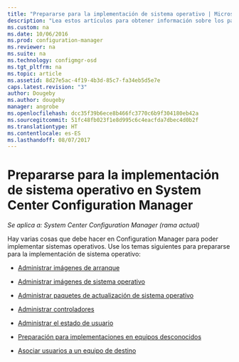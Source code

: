 ```yaml
---
title: "Prepararse para la implementación de sistema operativo | Microsoft Docs"
description: "Lea estos artículos para obtener información sobre los pasos que debe seguir en Configuration Manager para preparar la implementación del sistema operativo."
ms.custom: na
ms.date: 10/06/2016
ms.prod: configuration-manager
ms.reviewer: na
ms.suite: na
ms.technology: configmgr-osd
ms.tgt_pltfrm: na
ms.topic: article
ms.assetid: 8d27e5ac-4f19-4b3d-85c7-fa34eb5d5e7e
caps.latest.revision: "3"
author: Dougeby
ms.author: dougeby
manager: angrobe
ms.openlocfilehash: dcc35f39b6ece8b466fc3770c6b9f304180eb42a
ms.sourcegitcommit: 51fc48fb023f1e8d995c6c4eacfda7dbec4d0b2f
ms.translationtype: HT
ms.contentlocale: es-ES
ms.lasthandoff: 08/07/2017
---
```

# <a name="prepare-for-operating-system-deployment-in-system-center-configuration-manager"></a>Prepararse para la implementación de sistema operativo en System Center Configuration Manager

*Se aplica a: System Center Configuration Manager (rama actual)*

Hay varias cosas que debe hacer en Configuration Manager para poder implementar sistemas operativos. Use los temas siguientes para prepararse para la implementación de sistema operativo:  

-   [Administrar imágenes de arranque](manage-boot-images.md)  

-   [Administrar imágenes de sistema operativo](manage-operating-system-images.md)  

-   [Administrar paquetes de actualización de sistema operativo](manage-operating-system-upgrade-packages.md)  

-   [Administrar controladores](manage-drivers.md)  

-   [Administrar el estado de usuario](manage-user-state.md)  

-   [Preparación para implementaciones en equipos desconocidos](prepare-for-unknown-computer-deployments.md)  

-   [Asociar usuarios a un equipo de destino](associate-users-with-a-destination-computer.md)  
